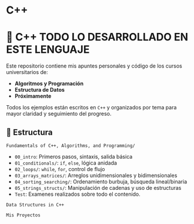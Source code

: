 # C++

# 📘 C++ TODO LO DESARROLLADO EN ESTE LENGUAJE 

Este repositorio contiene mis apuntes personales y código de los cursos universitarios de:
- **Algoritmos y Programación**
- **Estructura de Datos**
- **Próximamente**

Todos los ejemplos están escritos en `C++` y organizados por tema para mayor claridad y seguimiento del progreso.

## 📂 Estructura

`Fundamentals of C++, Algorithms, and Programming/`
   - `00_intro`: Primeros pasos, sintaxis, salida básica
   - `01_conditionals/`: `if`, `else`, lógica anidada
   - `02_loops/`: `while`, `for`, control de flujo
   - `03_arrays_matrices/`: Arreglos unidimensionales y bidimensionales
   - `04_sorting_searching/`: Ordenamiento burbuja, búsqueda lineal/binaria
   - `05_strings_structs/`: Manipulación de cadenas y uso de estructuras
   - `Test`: Examenes realizados sobre todo el contenido.

`Data Structures in C++`






`Mis Proyectos`
